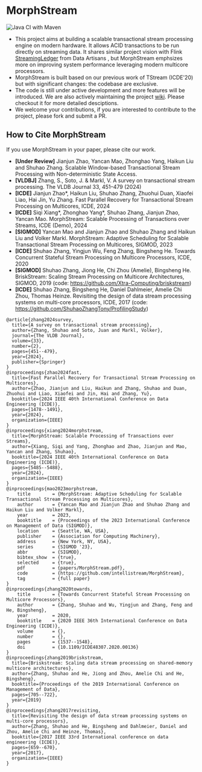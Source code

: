 <meta name="robots" content="noindex">

# MorphStream

![Java CI with Maven](https://github.com/intellistream/MorphStream/workflows/Java%20CI%20with%20Maven/badge.svg?branch=master)

- This project aims at building a scalable transactional stream processing engine on modern hardware. It allows ACID
  transactions to be run directly on streaming data. It shares similar project vision with
  Flink [StreamingLedger](https://www.ververica.com/hubfs/Ververica/Docs/%5B2018-08%5D-dA-Streaming-Ledger-whitepaper.pdf)
  from Data Artisans , but MorphStream emphsizes more on improving system performance leveraging modern multicore
  processors.
- MorphStream is built based on our previous work of TStream (ICDE'20) but with significant changes: the codebase are
  exclusive.
- The code is still under active development and more features will be introduced. We are also actively maintaining the
  project [wiki](https://github.com/intellistream/MorphStream/wiki). Please checkout it for more detailed desciptions.
- We welcome your contributions, if you are interested to contribute to the project, please fork and submit a PR. 

## How to Cite MorphStream

If you use MorphStream in your paper, please cite our work.

* **[Under Review]** Jianjun Zhao, Yancan Mao, Zhonghao Yang, Haikun Liu and Shuhao Zhang. Scalable Window-based Transactional Stream
Processing with Non-deterministic State Access.
* **[VLDBJ]** Zhang, S., Soto, J. & Markl, V. A survey on transactional stream processing. The VLDB Journal 33, 451–479 (2024)
* **[ICDE]** Jianjun Zhao*, Haikun Liu, Shuhao Zhang, Zhuohui Duan, Xiaofei Liao, Hai Jin, Yu Zhang. Fast Parallel Recovery for Transactional Stream Processing on Multicores, ICDE, 2024
* **[ICDE]** Siqi Xiang*, Zhonghao Yang*, Shuhao Zhang, Jianjun Zhao, Yancan Mao. MorphStream: Scalable Processing of Transactions over Streams, ICDE (Demo), 2024
* **[SIGMOD]** Yancan Mao and Jianjun Zhao and Shuhao Zhang and Haikun Liu and Volker Markl. MorphStream: Adaptive
  Scheduling for Scalable Transactional Stream Processing on Multicores, SIGMOD, 2023
* **[ICDE]** Shuhao Zhang, Yingjun Wu, Feng Zhang, Bingsheng He. Towards Concurrent Stateful Stream Processing on
  Multicore Processors, ICDE, 2020
* **[SIGMOD]** Shuhao Zhang, Jiong He, Chi Zhou (Amelie), Bingsheng He. BriskStream: Scaling Stream Processing on
  Multicore Architectures, SIGMOD, 2019 (code: https://github.com/Xtra-Computing/briskstream)
* **[ICDE]** Shuhao Zhang, Bingsheng He, Daniel Dahlmeier, Amelie Chi Zhou, Thomas Heinze. Revisiting the design of data
  stream processing systems on multi-core processors, ICDE, 2017 (code: https://github.com/ShuhaoZhangTony/ProfilingStudy)
```
@article{zhang2024survey,
  title={A survey on transactional stream processing},
  author={Zhang, Shuhao and Soto, Juan and Markl, Volker},
  journal={The VLDB Journal},
  volume={33},
  number={2},
  pages={451--479},
  year={2024},
  publisher={Springer}
}
@inproceedings{zhao2024fast,
  title={Fast Parallel Recovery for Transactional Stream Processing on Multicores},
  author={Zhao, Jianjun and Liu, Haikun and Zhang, Shuhao and Duan, Zhuohui and Liao, Xiaofei and Jin, Hai and Zhang, Yu},
  booktitle={2024 IEEE 40th International Conference on Data Engineering (ICDE)},
  pages={1478--1491},
  year={2024},
  organization={IEEE}
}
@inproceedings{xiang2024morphstream,
  title={MorphStream: Scalable Processing of Transactions over Streams},
  author={Xiang, Siqi and Yang, Zhonghao and Zhao, Jianjun and Mao, Yancan and Zhang, Shuhao},
  booktitle={2024 IEEE 40th International Conference on Data Engineering (ICDE)},
  pages={5485--5488},
  year={2024},
  organization={IEEE}
}
@inproceedings{mao2023morphstream,
	title        = {MorphStream: Adaptive Scheduling for Scalable Transactional Stream Processing on Multicores},
	author       = {Yancan Mao and Jianjun Zhao and Shuhao Zhang and Haikun Liu and Volker Markl},
	year         = 2023,
	booktitle    = {Proceedings of the 2023 International Conference on Management of Data (SIGMOD)},
	location     = {Seattle, WA, USA},
	publisher    = {Association for Computing Machinery},
	address      = {New York, NY, USA},
	series       = {SIGMOD '23},
	abbr         = {SIGMOD},
	bibtex_show  = {true},
	selected     = {true},
	pdf          = {papers/MorphStream.pdf},
	code         = {https://github.com/intellistream/MorphStream},
	tag          = {full paper}
}
@inproceedings{zhang2020towards,
	title        = {Towards Concurrent Stateful Stream Processing on Multicore Processors},
	author       = {Zhang, Shuhao and Wu, Yingjun and Zhang, Feng and He, Bingsheng},
	year         = 2020,
	booktitle    = {2020 IEEE 36th International Conference on Data Engineering (ICDE)},
	volume       = {},
	number       = {},
	pages        = {1537--1548},
	doi          = {10.1109/ICDE48307.2020.00136}
}
@inproceedings{zhang2019briskstream,
  title={Briskstream: Scaling data stream processing on shared-memory multicore architectures},
  author={Zhang, Shuhao and He, Jiong and Zhou, Amelie Chi and He, Bingsheng},
  booktitle={Proceedings of the 2019 International Conference on Management of Data},
  pages={705--722},
  year={2019}
}
@inproceedings{zhang2017revisiting,
  title={Revisiting the design of data stream processing systems on multi-core processors},
  author={Zhang, Shuhao and He, Bingsheng and Dahlmeier, Daniel and Zhou, Amelie Chi and Heinze, Thomas},
  booktitle={2017 IEEE 33rd International conference on data engineering (ICDE)},
  pages={659--670},
  year={2017},
  organization={IEEE}
}
```
